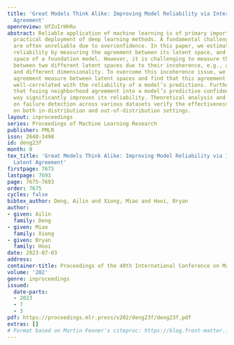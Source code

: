 ```yaml
---
title: 'Great Models Think Alike: Improving Model Reliability via Inter-Model Latent
  Agreement'
openreview: UfZuIrHhRu
abstract: Reliable application of machine learning is of primary importance to the
  practical deployment of deep learning methods. A fundamental challenge is that models
  are often unreliable due to overconfidence. In this paper, we estimate a model’s
  reliability by measuring the agreement between its latent space, and the latent
  space of a foundation model. However, it is challenging to measure the agreement
  between two different latent spaces due to their incoherence, e.g., arbitrary rotations
  and different dimensionality. To overcome this incoherence issue, we design a neighborhood
  agreement measure between latent spaces and find that this agreement is surprisingly
  well-correlated with the reliability of a model’s predictions. Further, we show
  that fusing neighborhood agreement into a model’s predictive confidence in a post-hoc
  way significantly improves its reliability. Theoretical analysis and extensive experiments
  on failure detection across various datasets verify the effectiveness of our method
  on both in-distribution and out-of-distribution settings.
layout: inproceedings
series: Proceedings of Machine Learning Research
publisher: PMLR
issn: 2640-3498
id: deng23f
month: 0
tex_title: 'Great Models Think Alike: Improving Model Reliability via Inter-Model
  Latent Agreement'
firstpage: 7675
lastpage: 7693
page: 7675-7693
order: 7675
cycles: false
bibtex_author: Deng, Ailin and Xiong, Miao and Hooi, Bryan
author:
- given: Ailin
  family: Deng
- given: Miao
  family: Xiong
- given: Bryan
  family: Hooi
date: 2023-07-03
address: 
container-title: Proceedings of the 40th International Conference on Machine Learning
volume: '202'
genre: inproceedings
issued:
  date-parts:
  - 2023
  - 7
  - 3
pdf: https://proceedings.mlr.press/v202/deng23f/deng23f.pdf
extras: []
# Format based on Martin Fenner's citeproc: https://blog.front-matter.io/posts/citeproc-yaml-for-bibliographies/
---
```

